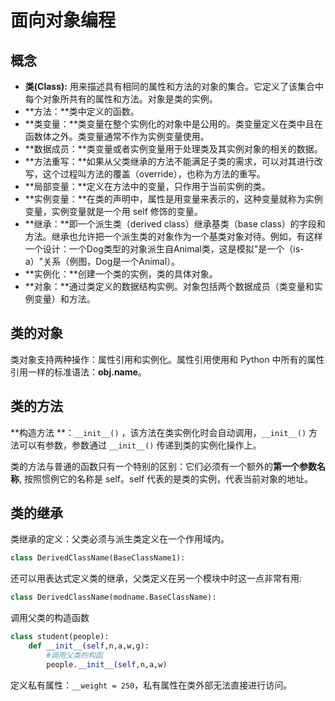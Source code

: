 

# 面向对象编程

## 概念

- **类(Class):** 用来描述具有相同的属性和方法的对象的集合。它定义了该集合中每个对象所共有的属性和方法。对象是类的实例。
- **方法：**类中定义的函数。
- **类变量：**类变量在整个实例化的对象中是公用的。类变量定义在类中且在函数体之外。类变量通常不作为实例变量使用。
- **数据成员：**类变量或者实例变量用于处理类及其实例对象的相关的数据。
- **方法重写：**如果从父类继承的方法不能满足子类的需求，可以对其进行改写，这个过程叫方法的覆盖（override），也称为方法的重写。
- **局部变量：**定义在方法中的变量，只作用于当前实例的类。
- **实例变量：**在类的声明中，属性是用变量来表示的，这种变量就称为实例变量，实例变量就是一个用 self 修饰的变量。
- **继承：**即一个派生类（derived class）继承基类（base class）的字段和方法。继承也允许把一个派生类的对象作为一个基类对象对待。例如，有这样一个设计：一个Dog类型的对象派生自Animal类，这是模拟"是一个（is-a）"关系（例图，Dog是一个Animal）。
- **实例化：**创建一个类的实例，类的具体对象。
- **对象：**通过类定义的数据结构实例。对象包括两个数据成员（类变量和实例变量）和方法。

## 类的对象

类对象支持两种操作：属性引用和实例化。属性引用使用和 Python 中所有的属性引用一样的标准语法：**obj.name**。

## 类的方法

**构造方法 **：`__init__()` ，该方法在类实例化时会自动调用，`__init__()` 方法可以有参数，参数通过 `__init__()` 传递到类的实例化操作上。

类的方法与普通的函数只有一个特别的区别：它们必须有一个额外的**第一个参数名称**, 按照惯例它的名称是 self。self 代表的是类的实例，代表当前对象的地址。

## 类的继承

类继承的定义：父类必须与派生类定义在一个作用域内。

```python
class DerivedClassName(BaseClassName1):
```

还可以用表达式定义类的继承，父类定义在另一个模块中时这一点非常有用:

```python
class DerivedClassName(modname.BaseClassName):
```

调用父类的构造函数

```python
class student(people):
    def __init__(self,n,a,w,g):
        #调用父类的构函
        people.__init__(self,n,a,w)
```

定义私有属性：`__weight = 250`，私有属性在类外部无法直接进行访问。 


